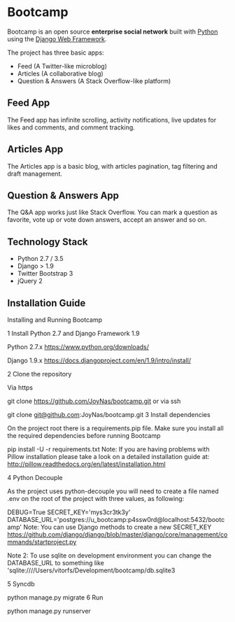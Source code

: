 # Bootcamp

Bootcamp is an open source **enterprise social network** built with [Python][0] using the [Django Web Framework][1].

The project has three basic apps:

* Feed (A Twitter-like microblog)
* Articles (A collaborative blog)
* Question & Answers (A Stack Overflow-like platform)

## Feed App

The Feed app has infinite scrolling, activity notifications, live updates for likes and comments, and comment tracking.


## Articles App

The Articles app is a basic blog, with articles pagination, tag filtering and draft management.


## Question & Answers App

The Q&A app works just like Stack Overflow. You can mark a question as favorite, vote up or vote down answers, accept an answer and so on.


## Technology Stack

- Python 2.7 / 3.5
- Django > 1.9
- Twitter Bootstrap 3
- jQuery 2


## Installation Guide

Installing and Running Bootcamp

1 Install Python 2.7 and Django Framework 1.9

Python 2.7.x https://www.python.org/downloads/

Django 1.9.x https://docs.djangoproject.com/en/1.9/intro/install/

2 Clone the repository

Via https

git clone https://github.com/JoyNas/bootcamp.git
or via ssh

git clone git@github.com:JoyNas/bootcamp.git
3 Install dependencies

On the project root there is a requirements.pip file. Make sure you install all the required dependencies before running Bootcamp

pip install -U -r requirements.txt
Note: If you are having problems with Pillow installation please take a look on a detailed installation guide at: http://pillow.readthedocs.org/en/latest/installation.html

4 Python Decouple

As the project uses python-decouple you will need to create a file named .env on the root of the project with three values, as following:

DEBUG=True
SECRET_KEY='mys3cr3tk3y'
DATABASE_URL='postgres://u_bootcamp:p4ssw0rd@localhost:5432/bootcamp'
Note: You can use Django methods to create a new SECRET_KEY https://github.com/django/django/blob/master/django/core/management/commands/startproject.py

Note 2: To use sqlite on development environment you can change the DATABASE_URL to something like 'sqlite:////Users/vitorfs/Development/bootcamp/db.sqlite3

5 Syncdb

python manage.py migrate
6 Run

python manage.py runserver


[0]: https://www.python.org/
[1]: https://www.djangoproject.com/

